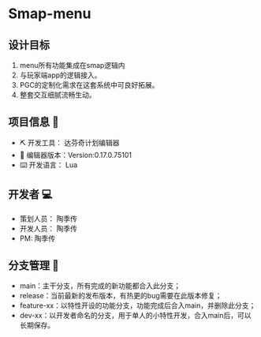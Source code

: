 # Smap-menu
## 设计目标
1. menu所有功能集成在smap逻辑内
2. 与玩家端app的逻辑接入。
3. PGC的定制化需求在这套系统中可良好拓展。
4. 整套交互细腻流畅生动。

## 项目信息 📄
 * ⛏️ 开发工具： 达芬奇计划编辑器
 * 🧩 编辑器版本：Version:0.17.0.75101
 * ⌨️ 开发语言： Lua
 
 ## 开发者 💻
 * 策划人员： 陶季传
 * 开发人员： 陶季传
 * PM:  陶季传

 ## 分支管理 👻
 * main：主干分支，所有完成的新功能都合入此分支；
 * release：当前最新的发布版本，有热更的bug需要在此版本修复；
 * feature-xx：以特性开设的功能分支，功能完成后合入main，并删除此分支；
 * dev-xx：以开发者命名的分支，用于单人的小特性开发，合入main后，可以长期保存。
